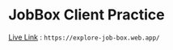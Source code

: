 # JobBox Client Practice

[Live Link](https://explore-job-box.web.app/) :  ``` https://explore-job-box.web.app/ ```
